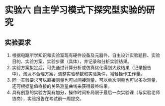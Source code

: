 # 实验六 自主学习模式下探究型实验的研究

## 实验要求

1. 根据电路所学知识和实验室现有硬件设备及元器件，自主设计实验题目、实验目的、实验方案、实验步骤（具体），并记录和分析实验结果。
2. 实验方案拟定后，可先通过计算分析或仿真优化得到大致结果（记录报告中），淘汰不合理方案，调整实验参数和实验条件，减轻操作工作量。
3. 同一实验要求可以直接测量也可以间接测量，可以单次测量也可以多次测量，还可根据量值直接的关系测量曲线来获得最终结果。
4. 具有创意的实验方案有加分，操作时间补局限于最后一次实验课（与实验老师协商），实验报告在考试前一周提交。
